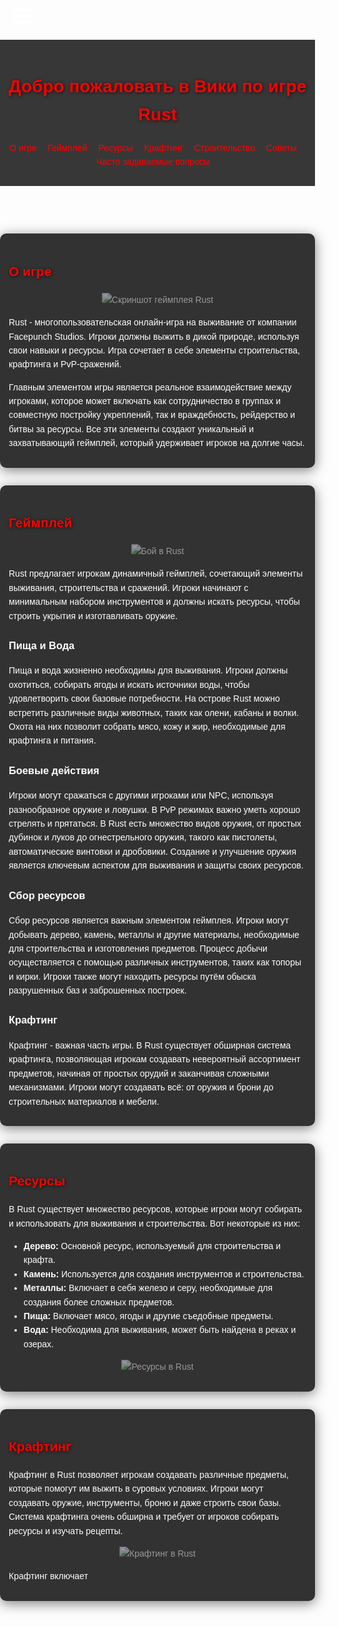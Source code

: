 <!DOCTYPE html>
<html lang="ru">
<head>
    <meta charset="UTF-8">
    <meta name="viewport" content="width=device-width, initial-scale=1.0">
    <title>Rust – Вики о игре</title>
    <link href="https://fonts.googleapis.com/css2?family=Fjalla+One&display=swap" rel="stylesheet">
    <style>
        body {
            background: url('https://cdn.discordapp.com/attachments/1314225469419294780/1330131442646388847/image.png?ex=678cdcf0&is=678b8b70&hm=dedd56087c729808020cb61c8e705b3dc64cbf61156f0514a4b142ad36ee1c2c') no-repeat center center fixed;
            background-size: cover;
            color: #fff;
            font-family: 'Fjalla One', Arial, sans-serif;
            line-height: 1.6;
            margin: 0;
            padding: 0;
            overflow-x: hidden;
        }
        header {
            background-color: rgba(34, 34, 34, 0.9);
            color: #ff0000;
            padding: 1em 0;
            text-align: center;
            position: relative;
            z-index: 2;
        }
        nav ul {
            list-style: none;
            padding: 0;
        }
        nav ul li {
            display: inline;
            margin-right: 1em;
        }
        nav ul li a {
            color: #ff0000;
            text-decoration: none;
            transition: color 0.3s;
        }
        nav ul li a:hover {
            color: #f1c40f;
        }
        .container {
            max-width: 1200px;
            margin: 0 auto;
            padding: 1em;
            background-color: rgba(0, 0, 0, 0.8);
            border-radius: 10px;
            box-shadow: 0 4px 20px rgba(0, 0, 0, 0.5);
            position: relative;
            z-index: 1;
            margin-bottom: 2em;
        }
        h1, h2 {
            color: #ff0000;
            text-shadow: 1px 1px 5px rgba(0, 0, 0, 0.7);
        }
        .image-container {
            display: flex;
            justify-content: center;
            margin: 1em 0;
            position: relative;
        }
        .image-container img {
            max-width: 100%;
            height: auto;
            opacity: 0.5;
            transition: opacity 0.5s;
        }
        .image-container img:hover {
            opacity: 1;
        }
        .hamburger {
            cursor: pointer;
            width: 30px;
            height: 30px;
            margin: 20px;
            position: relative;
            z-index: 2;
        }
        .line {
            width: 100%;
            height: 4px;
            background-color: white;
            margin: 6px 0;
            transition: 0.4s;
        }
        .side-panel {
            height: 100%;
            width: 0;
            position: fixed;
            top: 0;
            left: 0;
            background-color: rgba(51, 51, 51, 0.9);
            overflow-x: hidden;
            transition: 0.5s;
            padding-top: 60px;
            z-index: 1;
        }
        .side-panel a {
            padding: 10px 15px;
            text-decoration: none;
            font-size: 22px;
            color: #818181;
            display: block;
            transition: 0.3s;
        }
        .side-panel a:hover {
            color: #f1c40f;
        }
        .closebtn {
            position: absolute;
            top: 0;
            right: 25px;
            font-size: 36px;
            margin-left: 50px;
            color: #fff;
        }
        .main-content {
            padding-top: 20px;
        }
        table {
            width: 100%;
            border-collapse: collapse;
            margin: 1em 0;
        }
        table, th, td {
            border: 1px solid #fff;
        }
        th, td {
            padding: 10px;
            text-align: center;
        }
        th {
            background-color: rgba(34, 34, 34, 0.8);
        }
    </style>
</head>
<body>
    <div class="hamburger" onclick="togglePanel()">
        <div class="line"></div>
        <div class="line"></div>
        <div class="line"></div>
    </div>
    <div id="sidePanel" class="side-panel">
        <a href="javascript:void(0)" class="closebtn" onclick="togglePanel()">&times;</a>
        <a href="#about">О игре</a>
        <a href="#gameplay">Геймплей</a>
        <a href="#resources">Ресурсы</a>
        <a href="#crafting">Крафтинг</a>
        <a href="#buildings">Строительство</a>
        <a href="#tips">Советы</a>
        <a href="#faq">Часто задаваемые вопросы</a>
    </div>
    <header>
        <h1>Добро пожаловать в Вики по игре Rust</h1>
        <nav>
            <ul>
                <li><a href="#about">О игре</a></li>
                <li><a href="#gameplay">Геймплей</a></li>
                <li><a href="#resources">Ресурсы</a></li>
                <li><a href="#crafting">Крафтинг</a></li>
                <li><a href="#buildings">Строительство</a></li>
                <li><a href="#tips">Советы</a></li>
                <li><a href="#faq">Часто задаваемые вопросы</a></li>
            </ul>
        </nav>
    </header>
    <main class="main-content">
        <section id="about" class="container">
            <h2>О игре</h2>
            <div class="image-container">
                <img src="https://cdn.discordapp.com/attachments/1314225469419294780/1329516092191670292/image.png?ex=678c9a19&is=678b4899&hm=446f26cbb5bc241c7f256d3f2810229e62c6c005ab6fbc73f92f08b0644c274a&" alt="Скриншот геймплея Rust">
            </div>
            <p>Rust - многопользовательская онлайн-игра на выживание от компании Facepunch Studios. Игроки должны выжить в дикой природе, используя
               свои навыки и ресурсы. Игра сочетает в себе элементы строительства, крафтинга и PvP-сражений.</p>
            <p>Главным элементом игры является реальное взаимодействие между игроками, которое может включать как сотрудничество в группах и совместную
               постройку укреплений, так и враждебность, рейдерство и битвы за ресурсы. Все эти элементы создают уникальный и захватывающий геймплей,
               который удерживает игроков на долгие часы.</p>
        </section>
        <section id="gameplay" class="container">
            <h2>Геймплей</h2>
            <div class="image-container">
                <img src="https://cdn.discordapp.com/attachments/1314225469419294780/1328826537763672074/image.png?ex=678c1227&is=678ac0a7&hm=b0b379555250e86f9bda02c46af8e7568231317510ffbd90738f07276daff128&" alt="Бой в Rust">
            </div>
            <p>Rust предлагает игрокам динамичный геймплей, сочетающий элементы выживания, строительства и сражений. Игроки начинают с минимальным
               набором инструментов и должны искать ресурсы, чтобы строить укрытия и изготавливать оружие.</p>
            <h3>Пища и Вода</h3>
            <p>Пища и вода жизненно необходимы для выживания. Игроки должны охотиться, собирать ягоды и искать источники воды, чтобы удовлетворить свои
               базовые потребности. На острове Rust можно встретить различные виды животных, таких как олени, кабаны и волки. Охота на них позволит
               собрать мясо, кожу и жир, необходимые для крафтинга и питания.</p>
            <h3>Боевые действия</h3>
            <p>Игроки могут сражаться с другими игроками или NPC, используя разнообразное оружие и ловушки. В PvP режимах важно уметь хорошо стрелять и прятаться.
               В Rust есть множество видов оружия, от простых дубинок и луков до огнестрельного оружия, такого как пистолеты, автоматические винтовки и дробовики.
               Создание и улучшение оружия является ключевым аспектом для выживания и защиты своих ресурсов.</p>
            <h3>Сбор ресурсов</h3>
            <p>Сбор ресурсов является важным элементом геймплея. Игроки могут добывать дерево, камень, металлы и другие материалы, необходимые для строительства
               и изготовления предметов. Процесс добычи осуществляется с помощью различных инструментов, таких как топоры и кирки. Игроки также могут находить
               ресурсы путём обыска разрушенных баз и заброшенных построек.</p>
            <h3>Крафтинг</h3>
            <p>Крафтинг - важная часть игры. В Rust существует обширная система крафтинга, позволяющая игрокам создавать невероятный ассортимент предметов,
               начиная от простых орудий и заканчивая сложными механизмами. Игроки могут создавать всё: от оружия и брони до строительных материалов и мебели.</p>
        </section>
        <section id="resources" class="container">
            <h2>Ресурсы</h2>
            <p>В Rust существует множество ресурсов, которые игроки могут собирать и использовать для выживания и строительства. Вот некоторые из них:</p>
            <ul>
                <li><strong>Дерево:</strong> Основной ресурс, используемый для строительства и крафта.</li>
                <li><strong>Камень:</strong> Используется для создания инструментов и строительства.</li>
                <li><strong>Металлы:</strong> Включает в себя железо и серу, необходимые для создания более сложных предметов.</li>
                <li><strong>Пища:</strong> Включает мясо, ягоды и другие съедобные предметы.</li>
                <li><strong>Вода:</strong> Необходима для выживания, может быть найдена в реках и озерах.</li>
            </ul>
            <div class="image-container">
                <img src="https://cdn.discordapp.com/attachments/1314225469419294780/1330107353160486934/image.png?ex=678cc681&is=678b7501&hm=ca5d62c144172afdc84304546757225d31fb94db7de49041216da6fe148de1fb&" alt="Ресурсы в Rust">
            </div>
        </section>
        <section id="crafting" class="container">
            <h2>Крафтинг</h2>
            <p>Крафтинг в Rust позволяет игрокам создавать различные предметы, которые помогут им выжить в суровых условиях. Игроки могут создавать оружие, инструменты,
               броню и даже строить свои базы. Система крафтинга очень обширна и требует от игроков собирать ресурсы и изучать рецепты.</p>
            <div class="image-container">
                <img src="https://cdn.discordapp.com/attachments/1275898985307181271/1330144274465161287/fP5L87x5POo.png?ex=678ce8e3&is=678b9763&hm=68d20332bb59687e0ac5a97139685666cf60e5fdca1a9b3870a28e8d60ffc482&" alt="Крафтинг в Rust">
            </div>
            <p>Крафтинг включает
